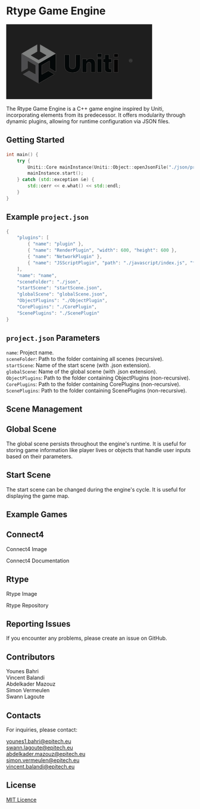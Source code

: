 # Rtype Game Engine

![Rtype Logo](./example/connect4/assets/Uniti.png)

The Rtype Game Engine is a C++ game engine inspired by Uniti, incorporating elements from its predecessor. It offers modularity through dynamic plugins, allowing for runtime configuration via JSON files.

## Getting Started

```cpp
int main() {
    try {
        Uniti::Core mainInstance(Uniti::Object::openJsonFile("./json/project.json"));
        mainInstance.start();
    } catch (std::exception &e) {
        std::cerr << e.what() << std::endl;
    }
}
```
## Example `project.json`

```cpp
{
    "plugins": [
        { "name": "plugin" },
        { "name": "RenderPlugin", "width": 600, "height": 600 },
        { "name": "NetworkPlugin" },
        { "name": "JSScriptPlugin", "path": "./javascript/index.js", "fps": 5 }
    ],
    "name": "name",
    "sceneFolder": "./json",
    "startScene": "startScene.json",
    "globalScene": "globalScene.json",
    "ObjectPlugins": "./ObjectPlugin",
    "CorePlugins": "./CorePlugin",
    "ScenePlugins": "./ScenePlugin"
}
```

## `project.json` Parameters

`name`: Project name.  
`sceneFolder`: Path to the folder containing all scenes (recursive).  
`startScene`: Name of the start scene (with .json extension).  
`globalScene`: Name of the global scene (with .json extension).  
`ObjectPlugins`: Path to the folder containing ObjectPlugins (non-recursive).  
`CorePlugins`: Path to the folder containing CorePlugins (non-recursive).  
`ScenePlugins`: Path to the folder containing ScenePlugins (non-recursive).  

## Scene Management
## Global Scene

The global scene persists throughout the engine's runtime. It is useful for storing game information like player lives or objects that handle user inputs based on their parameters.

## Start Scene

The start scene can be changed during the engine's cycle. It is useful for displaying the game map.

## Example Games

## Connect4

Connect4 Image

Connect4 Documentation

## Rtype

Rtype Image

Rtype Repository

## Reporting Issues

If you encounter any problems, please create an issue on GitHub.

## Contributors

Younes Bahri  
Vincent Balandi  
Abdelkader Mazouz  
Simon Vermeulen  
Swann Lagoute  

## Contacts

For inquiries, please contact:

younes1.bahri@epitech.eu  
swann.lagoute@epitech.eu  
abdelkader.mazouz@epitech.eu  
simon.vermeulen@epitech.eu  
vincent.balandi@epitech.eu  

## License

[MIT Licence](https://github.com/rtipe/Uniti/blob/19856c67d392aaea7be7fed8fd82cb25cbfe2874/LICENSE)
